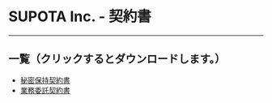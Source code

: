# SUPOTA Inc. - 契約書

---

## 一覧（クリックするとダウンロードします。）

- [秘密保持契約書](https://github.com/supota/contract/raw/master/ja/%E7%A7%98%E5%AF%86%E4%BF%9D%E6%8C%81%E8%AA%93%E7%B4%84%E6%9B%B8.pdf)
- [業務委託契約書]()
